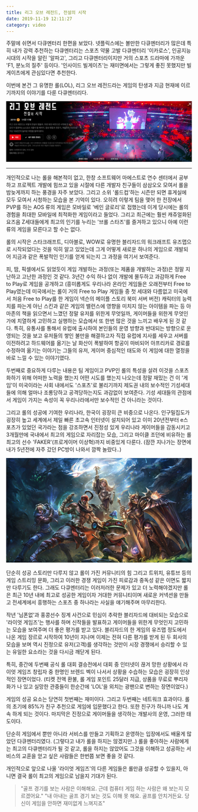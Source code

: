 ```yaml
---
title: 리그 오브 레전드, 전설의 시작
date: 2019-11-19 12:11:27
category: video
---
```


주말에 쉬면서 다큐멘터리 한편을 보았다. 넷플릭스에는 볼만한 다큐멘터리가 많은데 특히 내가 강력 추천하는 다큐멘터리는 스포츠 약물 고발 다큐멘터리 '이카로스', 인공지능 시대의 시작을 알린 '알파고', 그리고 다큐멘터리이지만 거의 스포츠 드라마에 가까운 'F1, 분노의 질주' 등이다. '인사이드 빌게이츠'는 재미면에서는 그렇게 좋진 못했지만 빌게이츠에게 관심있다면 추천한다.

이번에 본건 그 유명한 롤(LOL), 리그 오브 레전드라는 게임의 탄생과 지금 현재에 이르기까지의 이야기를 다룬 다큐멘터리다.

![](./images/lol-netflix.png)

---

개인적으로 나는 롤을 해본적이 없고, 한창 소프트웨어 마에스트로 연수 센터에서 공부하고 프로젝트 개발에 힘쓰고 있을 시절에 다른 개발자 친구들이 삼삼오오 모여서 롤을 밤늦게까지 하는 풍경을 자주 보았다. 그리고 소위 '롤드컵'하는 시즌만 되면 휴게실에 모두 모여서 시청하는 모습을 본 기억이 있다.
오히려 이렇게 팀을 맺어 한 전장에서 PVP를 하는 AOS 류의 게임은 모바일로 '베인 글로리'로 접했는데 이게 당시에는 롤의 경험을 최대한 모바일에 최적화한 게임이라고 들었다. 그리고 최근에는 훨씬 캐쥬얼화된 요즈음 Z세대들에게 최고의 인기를 누리는 '브롤 스타즈'를 즐겨하고 있으니 아예 이런류의 게임을 모른다고 할 수는 없다.

롤의 시작은 스타크래프트, 디아블로, WOW로 유명한 블리자드의 워크래프트 유즈맵으로 시작되었다는 것을 익히 알고 있었는데 그게 어떻게 새로운 하나의 게임으로 개발되어 지금과 같은 폭발적인 인기를 얻게 되는지 그 과정을 여기서 보여준다.

피, 땀, 픽셀에서도 읽었듯이 게임 개발하는 과정(또는 제품을 개발하는 과정)은 정말 지난하고 고난한 과정인 것 같다. 3년간 수익 하나 없이 개발에 몰두하고 과감하게 Free to Play로 게임을 공개하고 (흥미롭게도 우리나라 온라인 게임들은 오래전부터 Free to Play였는데 미국에서는 롤이 거의 Free to Play 게임들 중 첫 세대와 다름없고 미국에서 처음 Free to Play를 한 게임이 넥슨의 메이플 스토리 북미 서버 버전) 캐릭터의 능력치를 파는게 아닌 스킨과 같은 게임의 밸런스에 영향을 미치지 않는 아이템을 파는 등 아마존의 책을 읽으면서 느꼈던 정말 유저를 위한게 무엇일까, 게이머들을 위한게 무엇인가에 치열하게 고민하고 실행하는 모습에서 또 한번 많은 것을 느끼고 배우게 된 것 같다.
특히, 유통사를 통해서 유럽에 출시하여 본인들의 운영 방향과 반대되는 방향으로 운영되는 것을 보고 유저들의 쌓인 불만을 해결하고자 직접 유럽에 지사를 세우고 서버를 이전하려고 하드웨어를 옮기는 날 화산이 폭발하여 항공이 마비되어 아프리카로 경로를 수정하여 옮기는 이야기는 그들의 유저, 게이머 중심적인 태도와 이 게임에 대한 열정을 바로 느낄 수 있는 이야기였다.

두번째로 중요하게 다루는 내용은 팀 게임이고 PVP인 롤의 특성을 살려 이것을 스포츠화하기 위해 어떠한 노력을 했는지 어떤 시도를 했는지 나오는데 정말 재밌는 건 이 '게임'이 미국이라는 사회 내에서도 '스포츠'로 불리기까지 제도권 내의 보수적인 기성세대들에 의해 얼마나 조롱당하고 공격당하는지도 과감없이 보여준다. 기성 세대들의 관점에서 게임이 가지는 속성이 꼭 우리나라에서만 보수적인 건 아니라는 것이다.

그리고 롤의 성공에 기여한 우리나라, 한국이 굉장히 큰 비중으로 나온다. 인구밀집도가 굉장히 높고 세계에서 제일 빠른 초고속 인터넷이 설치되어 있고 이미 20년전부터 e스포츠가 있었던 국가라는 점을 강조하면서 진정성 있게 우리나라 게이머들을 감동시키고 3개월만에 국내에서 최고의 게임으로 자리잡는 모습, 그리고 마이클 조던에 비유하는 롤 최고의 선수 'FAKER'(프로게이머 이상혁)까지 비중있게 다룬다. (잠깐 지나가는 장면에 내가 5년전에 자주 갔던 PC방이 나와서 깜짝 놀랐다..)

![](./images/lol-characters.jpg)

단순히 성공 스토리만 다루지 않고 롤이 가진 커뮤니티의 힘 그리고 트위치, 유튜브 등의 게임 스트리밍 문화, 그리고 이러한 경쟁 게임이 가진 피로감과 중독성 같은 이면도 짧지만 다루기도 한다. 그래도 다큐멘터리는 이러저러한 문제가 있고 더 노력해야겠지만 롤은 최근 10년 내에 최고로 성공한 게임이자 거대한 커뮤니티이며 새로운 커넥션을 만들고 전세계에서 흥행하는 스포츠 중 하나라는 사실을 얘기해주며 마무리한다.

작년 '님폰없'과 홍콩선수 징계 사건으로 민심이 추락한 블리자드에 대비되는 모습으로 '라이엇 게임즈'는 행사를 하며 신작들을 발표하고 게이머들을 위한게 무엇인지 고민하는 모습을 보여주며 더 좋은 평가를 받고 있다.
블리자드의 한 게임의 유즈맵 정도에서 나온 게임 장르로 시작하여 10년이 지나며 이제는 전혀 다른 평가를 받게 된 두 회사의 모습을 보며 역시 진정으로 유저(고객)를 생각하는 것만이 시장 경쟁에서 승리할 수 있는 유일한 요소라는 것을 다시금 깨닫게 된다.

특히, 중간에 두번째 공식 롤 대회 결승전에서 대회 중 인터넷이 끊겨 망한 상황에서 라이엇 게임즈 창립자 중 한명인 브렌드 벡이 나서서 상황을 수습하는 모습은 굉장히 인상적인 장면이었다. (티켓 전액 환불, 롤 게임 포인트 25달러 지급, 상품을 무료로 뿌리자 화가 나 있고 실망한 관중들이 한순간에 'LOL'을 외치는 광팬으로 변하는 장면이었다.)

게임의 성공 요소는 당연히 첫번째는 재미이다. 그리고 두번째는 네트워크 효과이다. 롤의 초기에 85%가 친구 추천으로 게임에 입문했다고 한다. 또한 친구가 하니까 나도 계속 하게 되는 것이다. 마지막은 진정으로 게이머들을 생각하는 개발사의 운영, 그러한 태도이다.

단순히 게임에서 뿐만 아니라 서비스를 만들고 기획하고 운영하는 입장에서도 배울게 많았던 다큐멘터리였다. (그렇다고 내가 롤을 하지는 않겠지만..)
롤을 좋아하는 사람에게는 최고의 다큐멘터리가 될 것 같고, 롤을 하지는 않았어도 그것을 이해하고 성공하는 서비스의 교훈을 얻고 싶은 사람들은 한번쯤 보면 좋을 것 같다.

개인적으로 앞으로 나올 '라이엇 게임즈'의 다른 게임들은 롤만큼 성공할 수 있을지, 아니면 결국 롤이 최고의 게임으로 남을지 기대가 된다.

> "골프 경기를 보는 사람은 이해해요. 근데 컴퓨터 게임 하는 사람은 왜 보는지 모르겠어요."
> "내 아내는 골프 경기 보는 것도 이해 못 해요. 골프를 안치거든요. 당신이 게임을 안하면 재미없게 느껴지죠"
